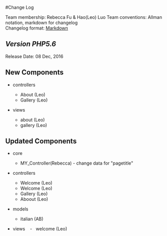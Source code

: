 #Change Log

Team membership:  Rebecca Fu & Hao(Leo) Luo 
Team conventions: Allman notation, markdown for changelog  
Changelog format: [Markdown](https://github.com/adam-p/markdown-here/wiki/Markdown-Cheatsheet) 

## *Version PHP5.6*

Release Date: 08 Dec, 2016

## New Components

-   controllers

    -   About (Leo)
    -   Gallery (Leo)
	
-   views

    -   about (Leo)
    -   gallery (Leo)
    
## Updated Components

-	core

	-	MY_Controller(Rebecca) - change data for "pagetitle"

-   controllers

    -   Welcome (Leo)
	-   Welcome (Leo)
	-   Gallery (Leo)
	-   Aboout (Leo)

-   models

    -   italian (AB)

-   views
    -   welcome (Leo)


